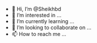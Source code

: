 - 👋 Hi, I’m @Sheikhbd
- 👀 I’m interested in ...
- 🌱 I’m currently learning ...
- 💞️ I’m looking to collaborate on ...
- 📫 How to reach me ...

<!---
Sheikhbd/Sheikhbd is a ✨ special ✨ repository because its `README.md` (this file) appears on your GitHub profile.
You can click the Preview link to take a look at your changes.
--->
